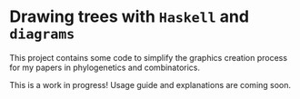 # Drawing trees with `Haskell` and `diagrams`

This project contains some code to simplify the graphics creation process for my papers in phylogenetics and combinatorics. 

This is a work in progress! Usage guide and explanations are coming soon.
